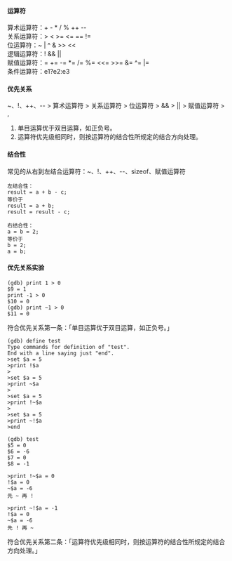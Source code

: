 #### 运算符  
算术运算符：+ - * / % ++ --  
关系运算符：> < >= <= == !=  
位运算符：~ | ^ & >> <<  
逻辑运算符：! && ||  
赋值运算符：= += -= *= /= %= <<= >>= &= ^= |=  
条件运算符：e1?e2:e3  

#### 优先关系  
~、!、++、-- > 算术运算符 > 关系运算符 > 位运算符 > && > || > 赋值运算符 > ,  
1. 单目运算优于双目运算，如正负号。  
2. 运算符优先级相同时，则按运算符的结合性所规定的结合方向处理。  

#### 结合性  
常见的从右到左结合运算符：~、!、++、--、sizeof、赋值运算符  
```  
左结合性：  
result = a + b - c;  
等价于  
result = a + b;  
result = result - c;  
  
右结合性：  
a = b = 2;  
等价于  
b = 2;  
a = b;  
```
#### 优先关系实验  
```  
(gdb) print 1 > 0  
$9 = 1  
print -1 > 0  
$10 = 0  
(gdb) print ~1 > 0  
$11 = 0  
```
符合优先关系第一条：「单目运算优于双目运算，如正负号。」  
```  
(gdb) define test  
Type commands for definition of "test".  
End with a line saying just "end".  
>set $a = 5  
>print !$a  
>  
>set $a = 5  
>print ~$a  
>  
>set $a = 5  
>print !~$a  
>  
>set $a = 5  
>print ~!$a  
>end  
  
(gdb) test  
$5 = 0  
$6 = -6  
$7 = 0  
$8 = -1  
  
>print !~$a = 0  
!$a = 0  
~$a = -6  
先 ~ 再 !  
  
>print ~!$a = -1  
!$a = 0  
~$a = -6  
先 ! 再 ~  
```
符合优先关系第二条：「运算符优先级相同时，则按运算符的结合性所规定的结合方向处理。」  